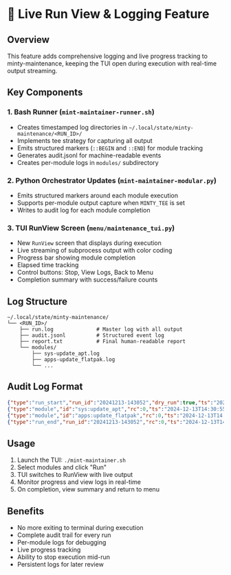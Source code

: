 # 🍃 Live Run View & Logging Feature

## Overview
This feature adds comprehensive logging and live progress tracking to minty-maintenance, keeping the TUI open during execution with real-time output streaming.

## Key Components

### 1. Bash Runner (`mint-maintainer-runner.sh`)
- Creates timestamped log directories in `~/.local/state/minty-maintenance/<RUN_ID>/`
- Implements tee strategy for capturing all output
- Emits structured markers (`::BEGIN` and `::END`) for module tracking
- Generates audit.jsonl for machine-readable events
- Creates per-module logs in `modules/` subdirectory

### 2. Python Orchestrator Updates (`mint-maintainer-modular.py`)
- Emits structured markers around each module execution
- Supports per-module output capture when `MINTY_TEE` is set
- Writes to audit log for each module completion

### 3. TUI RunView Screen (`menu/maintenance_tui.py`)
- New `RunView` screen that displays during execution
- Live streaming of subprocess output with color coding
- Progress bar showing module completion
- Elapsed time tracking
- Control buttons: Stop, View Logs, Back to Menu
- Completion summary with success/failure counts

## Log Structure
```
~/.local/state/minty-maintenance/
└── <RUN_ID>/
    ├── run.log              # Master log with all output
    ├── audit.jsonl          # Structured event log
    ├── report.txt           # Final human-readable report
    └── modules/
        ├── sys-update_apt.log
        ├── apps-update_flatpak.log
        └── ...
```

## Audit Log Format
```json
{"type":"run_start","run_id":"20241213-143052","dry_run":true,"ts":"2024-12-13T14:30:52-05:00"}
{"type":"module","id":"sys:update_apt","rc":0,"ts":"2024-12-13T14:30:55-05:00"}
{"type":"module","id":"apps:update_flatpak","rc":0,"ts":"2024-12-13T14:31:02-05:00"}
{"type":"run_end","run_id":"20241213-143052","rc":0,"ts":"2024-12-13T14:31:05-05:00"}
```

## Usage
1. Launch the TUI: `./mint-maintainer.sh`
2. Select modules and click "Run"
3. TUI switches to RunView with live output
4. Monitor progress and view logs in real-time
5. On completion, view summary and return to menu

## Benefits
- No more exiting to terminal during execution
- Complete audit trail for every run
- Per-module logs for debugging
- Live progress tracking
- Ability to stop execution mid-run
- Persistent logs for later review
